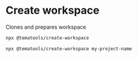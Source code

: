 # Create workspace

Clones and prepares workspace

```bash
npx @tematools/create-workspace
```

```bash
npx @tematools/create-workspace my-project-name
```
